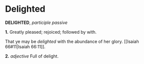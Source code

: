 # Delighted

**DELIGHTED**, _participle passive_

**1.** Greatly pleased; rejoiced; followed by with.

That ye may be _delighted_ with the abundance of her glory. [[Isaiah 66#11|Isaiah 66:11]].

**2.** _adjective_ Full of delight.